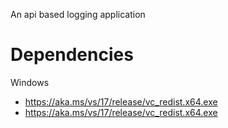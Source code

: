 An api based logging application

# Dependencies
Windows
- https://aka.ms/vs/17/release/vc_redist.x64.exe
- https://aka.ms/vs/17/release/vc_redist.x64.exe

